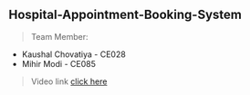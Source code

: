 ## Hospital-Appointment-Booking-System

> Team Member:

<ul>
  <li> Kaushal Chovatiya - CE028</li>
  <li> Mihir Modi - CE085</li>
</ul>

> Video link [click here]()
